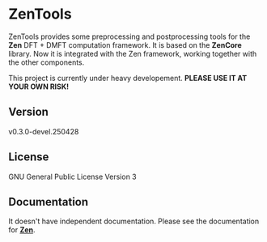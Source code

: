 # ZenTools

ZenTools provides some preprocessing and postprocessing tools for the **Zen** DFT + DMFT computation framework. It is based on the **ZenCore** library. Now it is integrated with the Zen framework, working together with the other components.

This project is currently under heavy developement. **PLEASE USE IT AT YOUR OWN RISK!**

## Version

v0.3.0-devel.250428

## License

GNU General Public License Version 3

## Documentation

It doesn't have independent documentation. Please see the documentation for [**Zen**](https://huangli712.github.io/projects/zen/index.html).
